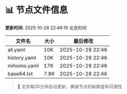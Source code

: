 # 📊 节点文件信息

**更新时间**: 2025-10-28 22:46:19 北京时间

| 文件名 | 大小 | 最后修改 |
|--------|------|----------|
| all.yaml | 10K | 2025-10-28 22:46 |
| history.yaml | 10K | 2025-10-28 22:46 |
| mihomo.yaml | 17K | 2025-10-28 22:46 |
| base64.txt | 7.8K | 2025-10-28 22:46 |

> 🔄 文件每30分钟自动更新，确保节点的新鲜度和可用性
